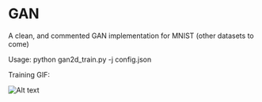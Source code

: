 # GAN
A clean, and commented GAN implementation for MNIST (other datasets to come)

Usage:
python gan2d_train.py -j config.json

Training GIF:

![Alt text](https://github.com/tanyanair/GAN/blob/master/readme_objs/mnist_training.gif?raw=True "MNIST Training")
